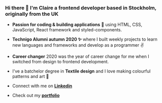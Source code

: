 ### Hi there 👋 I'm Claire a frontend developer based in Stockholm, originally from the UK

- **Passion for coding & building applications** 💖 using HTML, CSS, JavaScript, React framework and styled-components.
- **Technigo Alumni autumn 2020 ✨** where I built weekly projects to learn new languages and frameworks and develop as a programmer ✌
- **Career changer** 2020 was the year of career change for me when I switched from design to frontend development.
- I've a batchelor degree in **Textile design** and I love making colourful patterns and art 🌈

- Connect with me on **[Linkedin](https://www.linkedin.com/in/claire-caudwell-229354a5/)**
- Check out my **[portfolio](https://claire-caudwell-portfolio.netlify.app/)**
